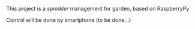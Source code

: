 This project is a *sprinkler* management for garden, based on RaspberryPy

Control will be done by smartphone (to be done...)
